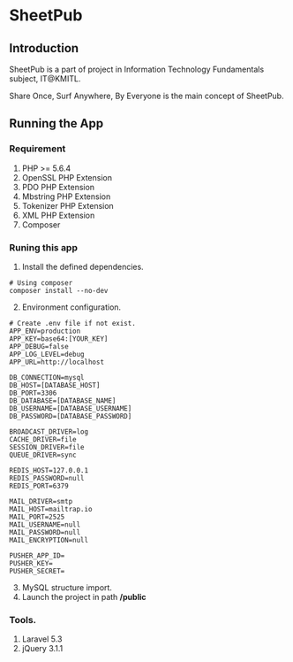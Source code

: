 # SheetPub

## Introduction

SheetPub is a part of project in Information Technology Fundamentals subject, IT@KMITL.

Share Once, Surf Anywhere, By Everyone is the main concept of SheetPub.

## Running the App

### Requirement
1. PHP >= 5.6.4
2. OpenSSL PHP Extension
3. PDO PHP Extension
4. Mbstring PHP Extension
5. Tokenizer PHP Extension
6. XML PHP Extension
7. Composer

### Runing this app
1. Install the defined dependencies.
```
# Using composer
composer install --no-dev
```
2. Environment configuration.
```
# Create .env file if not exist.
APP_ENV=production
APP_KEY=base64:[YOUR_KEY]
APP_DEBUG=false
APP_LOG_LEVEL=debug
APP_URL=http://localhost

DB_CONNECTION=mysql
DB_HOST=[DATABASE_HOST]
DB_PORT=3306
DB_DATABASE=[DATABASE_NAME]
DB_USERNAME=[DATABASE_USERNAME]
DB_PASSWORD=[DATABASE_PASSWORD]

BROADCAST_DRIVER=log
CACHE_DRIVER=file
SESSION_DRIVER=file
QUEUE_DRIVER=sync

REDIS_HOST=127.0.0.1
REDIS_PASSWORD=null
REDIS_PORT=6379

MAIL_DRIVER=smtp
MAIL_HOST=mailtrap.io
MAIL_PORT=2525
MAIL_USERNAME=null
MAIL_PASSWORD=null
MAIL_ENCRYPTION=null

PUSHER_APP_ID=
PUSHER_KEY=
PUSHER_SECRET=
```

3. MySQL structure import.
4. Launch the project in path **/public**

### Tools.

1. Laravel 5.3
2. jQuery 3.1.1
